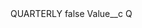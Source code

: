 <?xml version="1.0" encoding="UTF-8"?>
<CustomMetadata xmlns="http://soap.sforce.com/2006/04/metadata" xmlns:xsi="http://www.w3.org/2001/XMLSchema-instance" xmlns:xsd="http://www.w3.org/2001/XMLSchema">
    <label>QUARTERLY</label>
    <protected>false</protected>
    <values>
        <field>Value__c</field>
        <value xsi:type="xsd:string">Q</value>
    </values>
</CustomMetadata>
